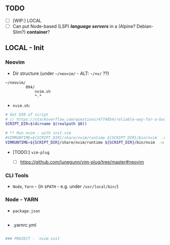 ## TODO

- [ ] [WIP:] LOCAL
- [ ] Can put Node-based (LSP) **_language servers_** in a (Alpine? Debian-Slim?) **container**?

## LOCAL - Init

### Neovim

- Dir structure (under `~/neovim/` - ALT: `~/nv/` ??)

```
~/neovim/
         094/
             nvim.sh
             *.*
```

- `nvim.sh`:

```sh
# Get DIR of script
# // https://stackoverflow.com/questions/4774054/reliable-way-for-a-bash-script-to-get-the-full-path-to-itself
SCRIPT_DIR=$(dirname $(realpath $0))

# ** Run nvim - with init.vim
#VIMRUNTIME=${SCRIPT_DIR}/share/nvim/runtime ${SCRIPT_DIR}/bin/nvim  -u ${SCRIPT_DIR}/init.vim  $@
VIMRUNTIME=${SCRIPT_DIR}/share/nvim/runtime ${SCRIPT_DIR}/bin/nvim  -u  $@
```

- [TODO:] `vim-plug`

    - [ ] https://github.com/junegunn/vim-plug/tree/master#neovim

### CLI Tools
 
 - `Node`, `Yarn` - (in `$PATH` - e.g. under `/usr/local/bin/`)

### Node - YARN

- `package.json`

```json
```

- .yarnrc.yml

```yaml

### PROJECT - `nvim-init`


